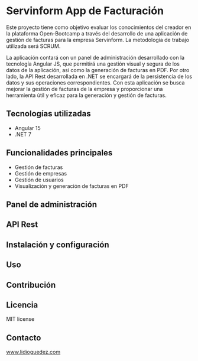 # Servinform App de Facturación

Este proyecto tiene como objetivo evaluar los conocimientos del creador en la plataforma Open-Bootcamp a través del desarrollo de una aplicación de gestión de facturas para la empresa Servinform. La metodología de trabajo utilizada será SCRUM.

La aplicación contará con un panel de administración desarrollado con la tecnología Angular JS, que permitirá una gestión visual y segura de los datos de la aplicación, así como la generación de facturas en PDF. Por otro lado, la API Rest desarrollada en .NET se encargará de la persistencia de los datos y sus operaciones correspondientes. Con esta aplicación se busca mejorar la gestión de facturas de la empresa y proporcionar una herramienta útil y eficaz para la generación y gestión de facturas.

## Tecnologías utilizadas

- Angular 15
- .NET 7

## Funcionalidades principales

- Gestión de facturas
- Gestión de empresas
- Gestión de usuarios
- Visualización y generación de facturas en PDF

## Panel de administración



## API Rest



## Instalación y configuración



## Uso



## Contribución



## Licencia

MIT license

## Contacto

www.lidioguedez.com
